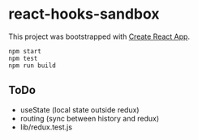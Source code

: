 # react-hooks-sandbox

This project was bootstrapped with [Create React App](https://github.com/facebook/create-react-app).

    npm start
    npm test
    npm run build

## ToDo

* useState (local state outside redux)
* routing (sync between history and redux)
* lib/redux.test.js
